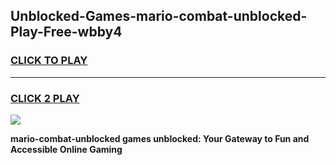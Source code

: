 
## Unblocked-Games-mario-combat-unblocked-Play-Free-wbby4
<h3>
<a href="https://premium76.site?title=mario-combat-unblocked&ref=12A">CLICK TO PLAY</a></h3>
<hr>

<h3>
<a href="https://premium76.site?title=mario-combat-unblocked&ref=12A">CLICK 2 PLAY</a>
  
</h3>

<a href="https://premium76.site?title=mario-combat-unblocked&ref=12A"><img src="https://clearcache.store/games.png"></a>


**mario-combat-unblocked games unblocked: Your Gateway to Fun and Accessible Online Gaming**
